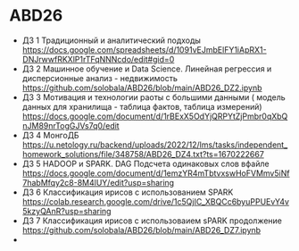 # ABD26 
* ДЗ 1 Традиционный и аналитический подходы https://docs.google.com/spreadsheets/d/1091vEJmbElFY1iApRX1-DNJrwwfRKXlP1rTFqNNNcdo/edit#gid=0
* ДЗ 2 Машинное обучение и Data Science. Линейная регрессия и дисперсионные анализ - недвижимость https://github.com/solobala/ABD26/blob/main/ABD26_DZ2.ipynb
* ДЗ 3 Мотивация и технологии раоты с большими данными ( модель данных для хранилища - таблица фактов, таблица измерений) https://docs.google.com/document/d/1rBExX5OdYjQRPYtZjPmbr0qXbQnJM89nrTogGJVs7q0/edit
* ДЗ 4 МонгоДБ https://u.netology.ru/backend/uploads/2022/12/lms/tasks/independent_homework_solutions/file/348758/ABD26_DZ4.txt?ts=1670222667
* ДЗ 5 HADOOP и SPARK. DAG Подсчета одинаковых слов  вфайле https://docs.google.com/document/d/1emzYR4mTbtvxswHoFVMmv5iNf7habMfqy2c8-8M4lUY/edit?usp=sharing
* ДЗ 6 Классификация ирисов с использованием SPARK https://colab.research.google.com/drive/1c5QjIC_XBQCc6byuPPUEvY4v5kzyQAnR?usp=sharing
* ДЗ 7 Классификация ирисов с использоваием sPARK продолжение https://github.com/solobala/ABD26/blob/main/ABD26_DZ7.ipynb
* 
